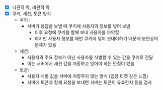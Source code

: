 - [x] 낙관적 락, 비관적 락
- [x] 쿠키, 세션, 토큰 방식
  - 쿠키 : 
    - 서버가 응답을 보낼 때 쿠키에 사용자의 정보를 넣어 보냄
      - 이후 요청에 쿠키를 함께 보내 사용자를 파악함
      - 하지만 사용자 정보를 매번 쿠키에 넣어 보내야하기 때문에 보안상의 문제가 있음
  - 세션: 
    - 사용자의 주요 정보가 아닌 사용자를 식별할 수 있는 값을 쿠키로 전달
    - 이는 서버에서 세션 값을 저장하고 있어야 하는 단점이 있음
  - 토큰:
    - 사용자 식별 값을 서버에 저장하지 않는 방식 (입장 티켓 같은 느낌)
    - 서버에 토큰과 함께 요청을 보내면 서버는 토큰이 유효한지 등을 검사
